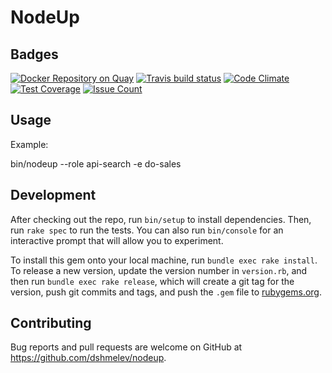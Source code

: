 # NodeUp

## Badges

[![Docker Repository on Quay](https://quay.io/repository/12trip/chef-ci/status "Docker Repository on Quay")](https://quay.io/repository/12trip/chef-ci)
[![Travis build status](https://api.travis-ci.org/onetwotrip/chef-ci.svg?branch=master "Travis build status")](https://travis-ci.org/onetwotrip/chef-ci)
[![Code Climate](https://codeclimate.com/github/onetwotrip/chef-ci/badges/gpa.svg)](https://codeclimate.com/github/onetwotrip/chef-ci)
[![Test Coverage](https://codeclimate.com/github/onetwotrip/chef-ci/badges/coverage.svg)](https://codeclimate.com/github/onetwotrip/chef-ci/coverage)
[![Issue Count](https://codeclimate.com/github/onetwotrip/chef-ci/badges/issue_count.svg)](https://codeclimate.com/github/onetwotrip/chef-ci)

## Usage

Example:

bin/nodeup --role api-search -e do-sales

## Development

After checking out the repo, run `bin/setup` to install dependencies. Then, run `rake spec` to run the tests. You can also run `bin/console` for an interactive prompt that will allow you to experiment.

To install this gem onto your local machine, run `bundle exec rake install`. To release a new version, update the version number in `version.rb`, and then run `bundle exec rake release`, which will create a git tag for the version, push git commits and tags, and push the `.gem` file to [rubygems.org](https://rubygems.org).

## Contributing

Bug reports and pull requests are welcome on GitHub at https://github.com/dshmelev/nodeup.

